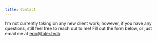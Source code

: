```yaml
---
title: Contact
---
```


<script lang="ts">
  import ContactForm from '$lib/ContactForm.svelte'
</script>

I’m not currently taking on any new client work; however, if you have any questions, still feel free to reach out to me!
Fill out the form below, or just email me at [erin@toler.tech](mailto:erin@toler.tech).

<ContactForm />
